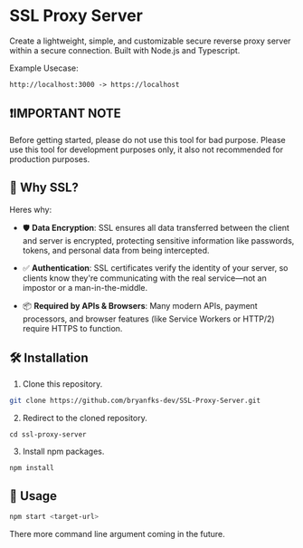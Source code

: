 # SSL Proxy Server

Create a lightweight, simple, and customizable secure reverse proxy server within a secure connection. Built with Node.js and Typescript.

Example Usecase:

```
http://localhost:3000 -> https://localhost
```

## ❗IMPORTANT NOTE

Before getting started, please do not use this tool for bad purpose. Please use this tool for development purposes only, it also not recommended for production purposes.

## 🔐 Why SSL?

Heres why:

- 🛡️ **Data Encryption**: SSL ensures all data transferred between the client and server is encrypted, protecting sensitive information like passwords, tokens, and personal data from being intercepted.

- ✅ **Authentication**: SSL certificates verify the identity of your server, so clients know they're communicating with the real service—not an impostor or a man-in-the-middle.

- 📦 **Required by APIs & Browsers**: Many modern APIs, payment processors, and browser features (like Service Workers or HTTP/2) require HTTPS to function.

## 🛠️ Installation

1. Clone this repository.

```bash
git clone https://github.com/bryanfks-dev/SSL-Proxy-Server.git
```

2. Redirect to the cloned repository.

```
cd ssl-proxy-server
```

3. Install npm packages.

```
npm install
```

## 🧪 Usage

```bash
npm start <target-url>
```

There more command line argument coming in the future.
